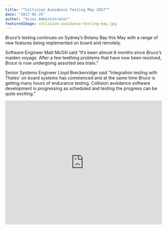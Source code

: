 ```yaml
---
title: "“Collision Avoidance Testing May 2017”"
date: "2017-05-25"
author: "Ocius Administrator"
featuredImage: collision-avoidance-testing-may.jpg
---
```


_Bruce’s_ testing continues on Sydney’s Botany Bay this May with a range of new features being implemented on board and remotely.

Software Engineer Matt McGill said “It’s been almost 6 months since _Bruce’s_ maiden voyage. After a few teething problems that have now been resolved, _Bruce_ is now undergoing assorted sea trials.”

Senior Systems Engineer Lloyd Breckenridge said “Integration testing with Thales’ on board systems has commenced and at the same time _Bruce_ is getting many hours of endurance testing. Collision avoidance software development is progressing as scheduled and testing the progress can be quite exciting.”

<iframe src="https://www.youtube.com/embed/ti6tfI-oJd0?feature=oembed" allowfullscreen="" width="100%" height="400" frameborder="0"></iframe>
